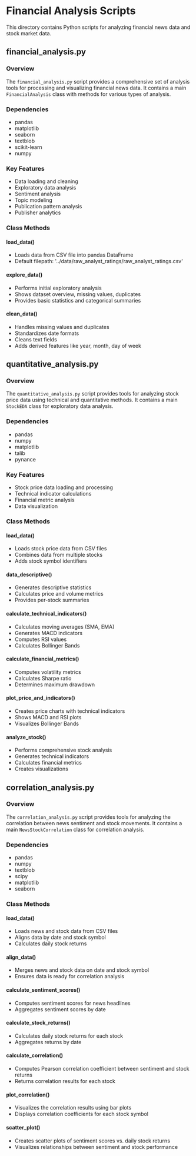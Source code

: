 # Financial Analysis Scripts

This directory contains Python scripts for analyzing financial news data and stock market data.

## financial_analysis.py

### Overview
The `financial_analysis.py` script provides a comprehensive set of analysis tools for processing and visualizing financial news data. It contains a main `FinancialAnalysis` class with methods for various types of analysis.

### Dependencies
- pandas
- matplotlib
- seaborn
- textblob
- scikit-learn
- numpy

### Key Features
- Data loading and cleaning
- Exploratory data analysis
- Sentiment analysis
- Topic modeling
- Publication pattern analysis
- Publisher analytics

### Class Methods

#### load_data()
- Loads data from CSV file into pandas DataFrame
- Default filepath: '../data/raw_analyst_ratings/raw_analyst_ratings.csv'

#### explore_data()
- Performs initial exploratory analysis
- Shows dataset overview, missing values, duplicates
- Provides basic statistics and categorical summaries

#### clean_data()
- Handles missing values and duplicates
- Standardizes date formats
- Cleans text fields
- Adds derived features like year, month, day of week

## quantitative_analysis.py

### Overview
The `quantitative_analysis.py` script provides tools for analyzing stock price data using technical and quantitative methods. It contains a main `StockEDA` class for exploratory data analysis.

### Dependencies
- pandas
- numpy
- matplotlib
- talib
- pynance

### Key Features
- Stock price data loading and processing
- Technical indicator calculations
- Financial metric analysis
- Data visualization

### Class Methods

#### load_data()
- Loads stock price data from CSV files
- Combines data from multiple stocks
- Adds stock symbol identifiers

#### data_descriptive()
- Generates descriptive statistics
- Calculates price and volume metrics
- Provides per-stock summaries

#### calculate_technical_indicators()
- Calculates moving averages (SMA, EMA)
- Generates MACD indicators
- Computes RSI values
- Calculates Bollinger Bands

#### calculate_financial_metrics()
- Computes volatility metrics
- Calculates Sharpe ratio
- Determines maximum drawdown

#### plot_price_and_indicators()
- Creates price charts with technical indicators
- Shows MACD and RSI plots
- Visualizes Bollinger Bands

#### analyze_stock()
- Performs comprehensive stock analysis
- Generates technical indicators
- Calculates financial metrics
- Creates visualizations


## correlation_analysis.py

### Overview
The `correlation_analysis.py` script provides tools for analyzing the correlation between news sentiment and stock movements. It contains a main `NewsStockCorrelation` class for correlation analysis.

### Dependencies
- pandas
- numpy
- textblob
- scipy
- matplotlib
- seaborn
### Class Methods

#### load_data()
- Loads news and stock data from CSV files
- Aligns data by date and stock symbol
- Calculates daily stock returns

#### align_data()
- Merges news and stock data on date and stock symbol
- Ensures data is ready for correlation analysis

#### calculate_sentiment_scores()
- Computes sentiment scores for news headlines
- Aggregates sentiment scores by date

#### calculate_stock_returns()
- Calculates daily stock returns for each stock
- Aggregates returns by date

#### calculate_correlation()
- Computes Pearson correlation coefficient between sentiment and stock returns
- Returns correlation results for each stock

#### plot_correlation()
- Visualizes the correlation results using bar plots
- Displays correlation coefficients for each stock symbol

#### scatter_plot()
- Creates scatter plots of sentiment scores vs. daily stock returns
- Visualizes relationships between sentiment and stock performance

